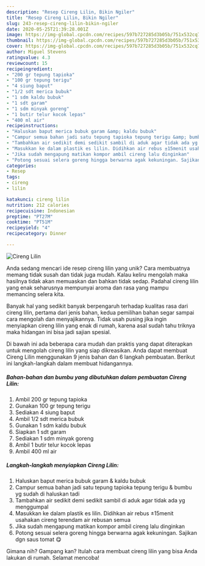 ```yaml
---
description: "Resep Cireng Lilin, Bikin Ngiler"
title: "Resep Cireng Lilin, Bikin Ngiler"
slug: 243-resep-cireng-lilin-bikin-ngiler
date: 2020-05-25T21:39:28.001Z
image: https://img-global.cpcdn.com/recipes/597b727285d3b05b/751x532cq70/cireng-lilin-foto-resep-utama.jpg
thumbnail: https://img-global.cpcdn.com/recipes/597b727285d3b05b/751x532cq70/cireng-lilin-foto-resep-utama.jpg
cover: https://img-global.cpcdn.com/recipes/597b727285d3b05b/751x532cq70/cireng-lilin-foto-resep-utama.jpg
author: Miguel Stevens
ratingvalue: 4.3
reviewcount: 15
recipeingredient:
- "200 gr tepung tapioka"
- "100 gr tepung terigu"
- "4 siung baput"
- "1/2 sdt merica bubuk"
- "1 sdm kaldu bubuk"
- "1 sdt garam"
- "1 sdm minyak goreng"
- "1 butir telur kocok lepas"
- "400 ml air"
recipeinstructions:
- "Haluskan baput merica bubuk garam &amp; kaldu bubuk"
- "Campur semua bahan jadi satu tepung tapioka tepung terigu &amp; bumbu yg sudah di haluskan tadi"
- "Tambahkan air sedikit demi sedikit sambil di aduk agar tidak ada yg menggumpal"
- "Masukkan ke dalam plastik es lilin. Didihkan air rebus ±15menit usahakan cireng terendam air rebusan semua"
- "Jika sudah mengapung matikan kompor ambil cireng lalu dinginkan"
- "Potong sesuai selera goreng hingga berwarna agak kekuningan. Sajikan dgn saus tomat 😋"
categories:
- Resep
tags:
- cireng
- lilin

katakunci: cireng lilin 
nutrition: 212 calories
recipecuisine: Indonesian
preptime: "PT27M"
cooktime: "PT51M"
recipeyield: "4"
recipecategory: Dinner

---
```



![Cireng Lilin](https://img-global.cpcdn.com/recipes/597b727285d3b05b/751x532cq70/cireng-lilin-foto-resep-utama.jpg)

Anda sedang mencari ide resep cireng lilin yang unik? Cara membuatnya memang tidak susah dan tidak juga mudah. Kalau keliru mengolah maka hasilnya tidak akan memuaskan dan bahkan tidak sedap. Padahal cireng lilin yang enak seharusnya mempunyai aroma dan rasa yang mampu memancing selera kita.



Banyak hal yang sedikit banyak berpengaruh terhadap kualitas rasa dari cireng lilin, pertama dari jenis bahan, kedua pemilihan bahan segar sampai cara mengolah dan menyajikannya. Tidak usah pusing jika ingin menyiapkan cireng lilin yang enak di rumah, karena asal sudah tahu triknya maka hidangan ini bisa jadi sajian spesial.


Di bawah ini ada beberapa cara mudah dan praktis yang dapat diterapkan untuk mengolah cireng lilin yang siap dikreasikan. Anda dapat membuat Cireng Lilin menggunakan 9 jenis bahan dan 6 langkah pembuatan. Berikut ini langkah-langkah dalam membuat hidangannya.

<!--inarticleads1-->

##### Bahan-bahan dan bumbu yang dibutuhkan dalam pembuatan Cireng Lilin:

1. Ambil 200 gr tepung tapioka
1. Gunakan 100 gr tepung terigu
1. Sediakan 4 siung baput
1. Ambil 1/2 sdt merica bubuk
1. Gunakan 1 sdm kaldu bubuk
1. Siapkan 1 sdt garam
1. Sediakan 1 sdm minyak goreng
1. Ambil 1 butir telur kocok lepas
1. Ambil 400 ml air




<!--inarticleads2-->

##### Langkah-langkah menyiapkan Cireng Lilin:

1. Haluskan baput merica bubuk garam &amp; kaldu bubuk
1. Campur semua bahan jadi satu tepung tapioka tepung terigu &amp; bumbu yg sudah di haluskan tadi
1. Tambahkan air sedikit demi sedikit sambil di aduk agar tidak ada yg menggumpal
1. Masukkan ke dalam plastik es lilin. Didihkan air rebus ±15menit usahakan cireng terendam air rebusan semua
1. Jika sudah mengapung matikan kompor ambil cireng lalu dinginkan
1. Potong sesuai selera goreng hingga berwarna agak kekuningan. Sajikan dgn saus tomat 😋




Gimana nih? Gampang kan? Itulah cara membuat cireng lilin yang bisa Anda lakukan di rumah. Selamat mencoba!
